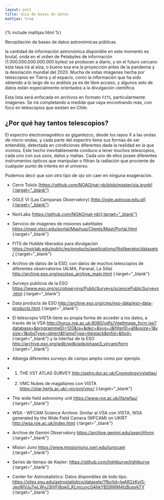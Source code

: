 ```yaml
---
layout: post
title: Guia de bases de datos
mathjax: true
---
```

{% include mathjax.html %} 

Recopilación de bases de datos astronómicas públicas.

la cantidad de información astronómica disponible en este momento es brutal, onda en el orden de Petabytes de información (1.000.000.000.000.000 bytes) se producen a diario, y en el futuro cercano esta tasa irá al alza, o bueno esa era la proyección antes de la pandemia y la desolación mundial del 2020. Mucha de estas imágenes hecha por telescopios en Tierra y el espacio, como la información que ha sido obtenido a lo largo de su análisis ya es de libre acceso, y algunos sets de datos están especialmente orientados a la divulgación científica.

Esta lista será enfocada en archivos en formato $\mathtt{FITS}$, particularmente imágenes. Se irá completando a medida que vaya encontrando más, con foco en telescopios que existen en Chile.

## ¿Por qué hay tantos telescopios? 

El espectro electromagnético es gigantezco, desde los rayos X a las ondas de micro-ondas, y cada parte del espectro tiene sus formas de ser entendida, detectada en condiciones diferentes dada la realidad en la que vivimos. Este hecho inevitablemente conduce a tener muchos telescopios, cada uno con sus usos, datos y mañas. Cada uno de ellos posee diferentes instrumentos ópticos que manipulan o filtran la radiación que proviente de cualquier punto de interés en el universo.

Podemos decir que son otro tipo de ojo sin caer en ninguna exageración.

* Cerro Tololo [https://github.com/NOAO/nat-nb/blob/master/sia.ipynb]{:target="_blank"}

* OGLE VI (Las Campanas Observatory) [http://ogle.astrouw.edu.pl]{:target="_blank"}

* NoirLabs [https://github.com/NOAO/nat-nb]{:target="_blank"}

* Servicio de imágenes de misiones satelitales https://mast.stsci.edu/portal/Mashup/Clients/Mast/Portal.html {:target="_blank"}

* FITS de Hubble liberados para divulgación https://noirlab.edu/public/es/products/applications/fitsliberator/datasets/ {:target="_blank"}

* Archivo de datos de la ESO, con datos de muchos telescopios de diferentes observatorios (ALMA, Paranal, La Silla)
http://archive.eso.org/eso/eso_archive_main.html {:target="_blank"}

* Surveys publicos de la ESO https://www.eso.org/sci/observing/PublicSurveys/sciencePublicSurveys.html {:target="_blank"}

* Data products de ESO http://archive.eso.org/cms/eso-data/eso-data-products.html {:target="_blank"}

* El telescopio VISTA tiene su propia forma de acceder a los datos,
a través de la VSA http://horus.roe.ac.uk:8080/vdfs/VgetImage_form.jsp?database=&programmeID=120&ra=&dec=&sys=J&filterID=all&xsize=1&ysize=1&obsType=object&frameType=tilestack&mfid=&fsid=  {:target="_blank"} y la interfaz de la ESO http://archive.eso.org/wdb/wdb/adp/phase3_vircam/form {:target="_blank"}

* Alberga diferentes surveys de campo amplio como por ejemplo

* 1. THE VST ATLAS SURVEY http://astro.dur.ac.uk/Cosmology/vstatlas/ 
* 2. VMC Nubes de magallanes con VISTA https://star.herts.ac.uk/~mcioni/vmc/ {:target="_blank"}

* The wide field astronomy unit https://www.roe.ac.uk/ifa/wfau/ {:target="_blank"}

* WSA - WFCAM Science Archive: Similar al VSA con VISTA, WSA  generated by the Wide Field Camera (WFCAM) on UKIRT http://wsa.roe.ac.uk/index.html {:target="_blank"}

* Archive de Gemini Observatory
https://archive.gemini.edu/searchform {:target="_blank"}

* Mision Juno
https://www.missionjuno.swri.edu/junocam {:target="_blank"}

* Series de tiempo de Kepler:
https://github.com/lightkurve/lightkurve {:target="_blank"}

* Center for Astrostatistics: Datos disponibles de todo tipo.
https://sites.psu.edu/astrostatistics/datasets/?fbclid=IwAR2zKxjS-JeoWVJu7wLWyJ3tVFi8oe0_KLmcuvcGAhkYBS9WM4IzBupvkTY {:target="_blank"}






